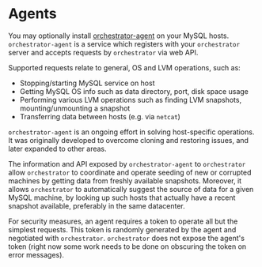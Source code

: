# Agents

You may optionally install [orchestrator-agent](https://github.com/openark/orchestrator-agent) on your MySQL hosts.
`orchestrator-agent` is a service which registers with your `orchestrator` server and accepts requests by `orchestrator` via web API.

Supported requests relate to general, OS and LVM operations, such as:
- Stopping/starting MySQL service on host
- Getting MySQL OS info such as data directory, port, disk space usage
- Performing various LVM operations such as finding LVM snapshots, mounting/unmounting a snapshot
- Transferring data between hosts (e.g. via `netcat`)

`orchestrator-agent` is an ongoing effort in solving host-specific operations. It was originally developed to overcome cloning and restoring issues, and later expanded to other areas.

The information and API exposed by `orchestrator-agent` to `orchestrator` allow `orchestrator` to coordinate and operate seeding of new or corrupted machines by getting data from freshly available snapshots. Moreover, it allows `orchestrator`
to automatically suggest the source of data for a given MySQL machine, by looking up such hosts that actually have a
recent snapshot available, preferably in the same datacenter.

For security measures, an agent requires a token to operate all but the simplest requests. This token is randomly generated by the agent and negotiated with `orchestrator`. `orchestrator` does not expose the agent's token (right now some work needs to be done on obscuring the token on error messages).
